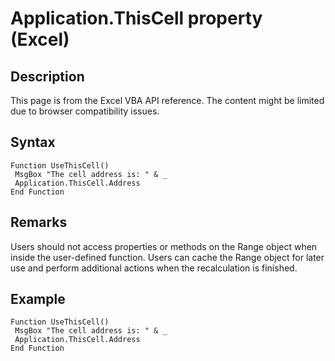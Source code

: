 # Application.ThisCell property (Excel)

## Description
This page is from the Excel VBA API reference. The content might be limited due to browser compatibility issues.

## Syntax
```vba
Function UseThisCell() 
 MsgBox "The cell address is: " & _ 
 Application.ThisCell.Address 
End Function
```

## Remarks
Users should not access properties or methods on the Range object when inside the user-defined function. Users can cache the Range object for later use and perform additional actions when the recalculation is finished.

## Example
```vba
Function UseThisCell() 
 MsgBox "The cell address is: " & _ 
 Application.ThisCell.Address 
End Function
```

